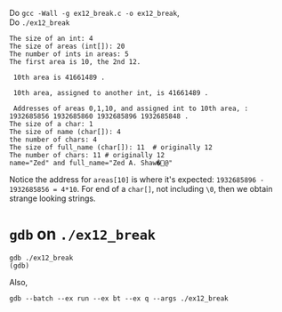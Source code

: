 Do `gcc -Wall -g ex12_break.c -o ex12_break`,  
Do `./ex12_break`  

```  
The size of an int: 4
The size of areas (int[]): 20
The number of ints in areas: 5
The first area is 10, the 2nd 12.

 10th area is 41661489 . 

 10th area, assigned to another int, is 41661489 . 

 Addresses of areas 0,1,10, and assigned int to 10th area, : 1932685856 1932685860 1932685896 1932685848 . 
The size of a char: 1
The size of name (char[]): 4
the number of chars: 4
The size of full_name (char[]): 11  # originally 12
The number of chars: 11 # originally 12
name="Zed" and full_name="Zed A. Shaw�@"
```  

Notice the address for `areas[10]` is where it's expected: `1932685896 - 1932685856 = 4*10`.  For end of a `char[]`, not including `\0`, then we obtain strange looking strings.  

# `gdb` on `./ex12_break`  

```  
gdb ./ex12_break
(gdb) 
```

Also,  
```
gdb --batch --ex run --ex bt --ex q --args ./ex12_break  
```

